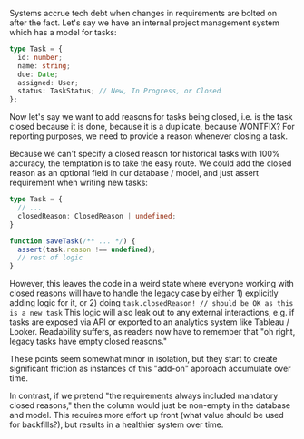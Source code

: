 Systems accrue tech debt when changes in requirements are bolted on after the fact.  Let's say we have an internal project management system which has a model for tasks:

```typescript
type Task = {
  id: number;
  name: string;
  due: Date;
  assigned: User;
  status: TaskStatus; // New, In Progress, or Closed
};
```

Now let's say we want to add reasons for tasks being closed, i.e. is the task closed because it is done, because it is a duplicate, because WONTFIX?  For reporting purposes, we need to provide a reason whenever closing a task.

Because we can't specify a closed reason for historical tasks with 100% accuracy, the temptation is to take the easy route.  We could add the closed reason as an optional field in our database / model, and just assert requirement when writing new tasks:

```typescript
type Task = {
  // ...
  closedReason: ClosedReason | undefined;
}

function saveTask(/** ... */) {
  assert(task.reason !== undefined);
  // rest of logic
}
```

However, this leaves the code in a weird state where everyone working with closed reasons will have to handle the legacy case by either 1) explicitly adding logic for it, or 2) doing `task.closedReason! // should be OK as this is a new task`  This logic will also leak out to any external interactions, e.g. if tasks are exposed via API or exported to an analytics system like Tableau / Looker.  Readability suffers, as readers now have to remember that "oh right, legacy tasks have empty closed reasons."

These points seem somewhat minor in isolation, but they start to create significant friction as instances of this "add-on" approach accumulate over time.

In contrast, if we pretend "the requirements always included mandatory closed reasons," then the column would just be non-empty in the database and model.  This requires more effort up front (what value should be used for backfills?), but results in a healthier system over time.